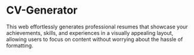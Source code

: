# CV-Generator
This web effortlessly generates professional resumes that showcase your achievements, skills, and experiences in a visually appealing layout, allowing users to focus on content without worrying about the hassle of formatting.

